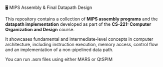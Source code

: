 🖥️ MIPS Assembly & Final Datapath Design 

This repository contains a collection of **MIPS assembly programs** and the **datapath implementation** developed as part of the **CS-221: Computer Organization and Design** course.

It showcases fundamental and intermediate-level concepts in computer architecture, including instruction execution, memory access, control flow and an implementation of a non-pipelined data path.

You can run .asm files using either MARS or QtSPIM
